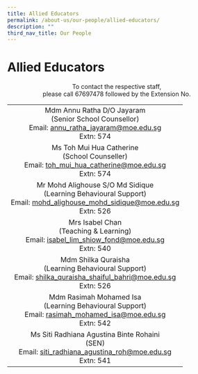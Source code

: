 ```yaml
---
title: Allied Educators
permalink: /about-us/our-people/allied-educators/
description: ""
third_nav_title: Our People
---
```

# Allied Educators

<center>To contact the respective staff,<br>please call 67697478 followed by the Extension No.</center>

|                                                                                                                                  |
|:--------------------------------------------------------------------------------------------------------------------------------:|
|           Mdm Annu Ratha D/O Jayaram<br>(Senior School Counsellor)<br>Email: [annu_ratha_jayaram@moe.edu.sg](mailto:annu_ratha_jayaram@moe.edu.sg)<br>Extn: 574          |
|              Ms Toh Mui Hua Catherine<br>(School Counseller)<br>Email: [toh_mui_hua_catherine@moe.edu.sg](mailto:toh_mui_hua_catherine@moe.edu.sg)<br>Extn: 574             |
| Mr Mohd Alighouse S/O Md Sidique<br>(Learning Behavioural Support)<br>Email: mohd_alighouse_mohd_sidique@moe.edu.sg<br>Extn: 526 |
|                 Mrs Isabel Chan<br>(Teaching & Learning)<br>Email: [isabel_lim_shiow_fond@moe.edu.sg](mailto:isabel_lim_shiow_fond@moe.edu.sg)<br>Extn: 540                 |
|       Mdm Shilka Quraisha<br>(Learning Behavioural Support)<br>Email: [shilka_quraisha_shaiful_bahri@moe.edu.sg](mailto:shilka_quraisha_shaiful_bahri@moe.edu.sg)<br>Extn: 526      |
|          Mdm Rasimah Mohamed Isa<br>(Learning Behavioural Support)<br>Email: [rasimah_mohamed_isa@moe.edu.sg](mailto:rasimah_mohamed_isa@moe.edu.sg)<br>Extn: 542         |
|           Ms Siti Radhiana Agustina Binte Rohaini<br>(SEN)<br>Email: [siti_radhiana_agustina_roh@moe.edu.sg](mailto:siti_radhiana_agustina_roh@moe.edu.sg)<br>Extn: 541          |